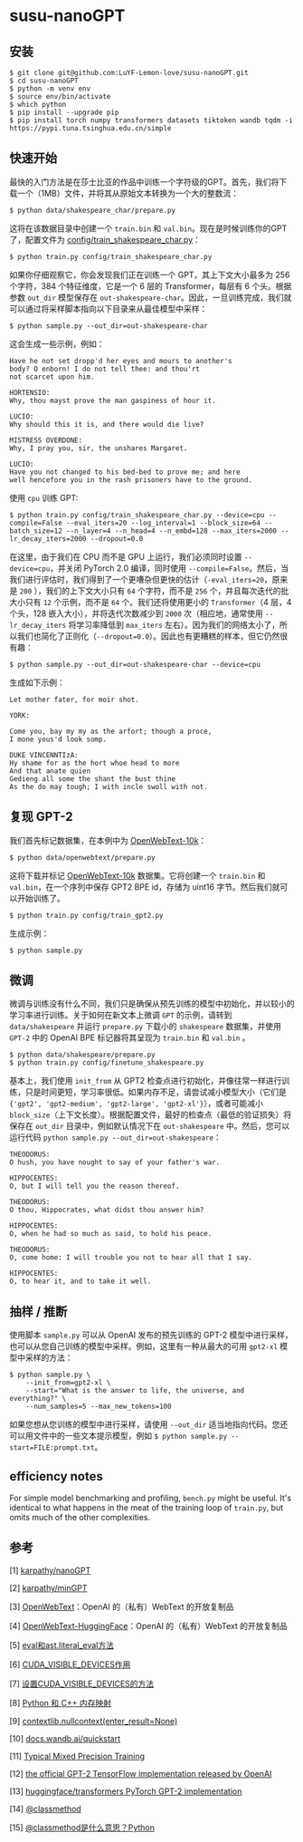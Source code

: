 
# susu-nanoGPT

## 安装

```shell
$ git clone git@github.com:LuYF-Lemon-love/susu-nanoGPT.git
$ cd susu-nanoGPT
$ python -m venv env
$ source env/bin/activate
$ which python
$ pip install --upgrade pip
$ pip install torch numpy transformers datasets tiktoken wandb tqdm -i https://pypi.tuna.tsinghua.edu.cn/simple
```

## 快速开始

最快的入门方法是在莎士比亚的作品中训练一个字符级的GPT。首先，我们将下载一个（1MB）文件，并将其从原始文本转换为一个大的整数流：

```shell
$ python data/shakespeare_char/prepare.py
```

这将在该数据目录中创建一个 `train.bin` 和 `val.bin`。现在是时候训练你的GPT了，配置文件为 [config/train_shakespeare_char.py](config/train_shakespeare_char.py)：

```
$ python train.py config/train_shakespeare_char.py
```

如果你仔细观察它，你会发现我们正在训练一个 GPT，其上下文大小最多为 256 个字符，384 个特征维度，它是一个 6 层的 Transformer，每层有 6 个头。根据参数 `out_dir` 模型保存在 `out-shakespeare-char`。因此，一旦训练完成，我们就可以通过将采样脚本指向以下目录来从最佳模型中采样：

```
$ python sample.py --out_dir=out-shakespeare-char
```

这会生成一些示例，例如：

```
Have he not set dropp'd her eyes and mours to another's
body? O enborn! I do not tell thee: and thou'rt
not scarcet upon him.

HORTENSIO:
Why, thou mayst prove the man gaspiness of hour it.

LUCIO:
Why should this it is, and there would die live?

MISTRESS OVERDONE:
Why, I pray you, sir, the unshares Margaret.

LUCIO:
Have you not changed to his bed-bed to prove me; and here
well hencefore you in the rash prisoners have to the ground.
```

 使用 `cpu` 训练 GPT:

```
$ python train.py config/train_shakespeare_char.py --device=cpu --compile=False --eval_iters=20 --log_interval=1 --block_size=64 --batch_size=12 --n_layer=4 --n_head=4 --n_embd=128 --max_iters=2000 --lr_decay_iters=2000 --dropout=0.0
```

在这里，由于我们在 CPU 而不是 GPU 上运行，我们必须同时设置 `--device=cpu`，并关闭 PyTorch 2.0 编译，同时使用 `--compile=False`。然后，当我们进行评估时，我们得到了一个更嘈杂但更快的估计（`-eval_iters=20`，原来是 `200` ），我们的上下文大小只有 `64` 个字符，而不是 `256` 个，并且每次迭代的批大小只有 `12` 个示例，而不是 `64` 个。我们还将使用更小的 `Transformer`（4 层，4 个头，128 嵌入大小），并将迭代次数减少到 `2000` 次（相应地，通常使用 `--lr_decay_iters` 将学习率降低到 `max_iters` 左右）。因为我们的网络太小了，所以我们也简化了正则化（`--dropout=0.0`）。因此也有更糟糕的样本，但它仍然很有趣：

```
$ python sample.py --out_dir=out-shakespeare-char --device=cpu
```

生成如下示例：

```
Let mother fater, for moir shot.

YORK:

Come you, bay my my as the arfort; though a proce,
I mone yous'd look somp.

DUKE VINCENNTIzA:
Hy shame for as the hort whoe head to more
And that anate quien
Gedieng all some the shant the bust thine
As the do may tough; I with incle swoll with not.
```

## 复现 GPT-2

我们首先标记数据集，在本例中为 [OpenWebText-10k](https://huggingface.co/datasets/stas/openwebtext-10k)：

```
$ python data/openwebtext/prepare.py
```

这将下载并标记 [OpenWebText-10k](https://huggingface.co/datasets/stas/openwebtext-10k) 数据集。它将创建一个 `train.bin` 和 `val.bin`，在一个序列中保存 GPT2 BPE id，存储为 uint16 字节。然后我们就可以开始训练了。

```
$ python train.py config/train_gpt2.py
```

生成示例：

```shell
$ python sample.py
```

## 微调

微调与训练没有什么不同，我们只是确保从预先训练的模型中初始化，并以较小的学习率进行训练。关于如何在新文本上微调 `GPT` 的示例，请转到 `data/shakespeare` 并运行 `prepare.py` 下载小的 `shakespeare` 数据集，并使用 `GPT-2` 中的 OpenAI BPE 标记器将其呈现为 `train.bin` 和 `val.bin` 。

```
$ python data/shakespeare/prepare.py
$ python train.py config/finetune_shakespeare.py
```

基本上，我们使用 `init_from` 从 GPT2 检查点进行初始化，并像往常一样进行训练，只是时间更短，学习率很低。如果内存不足，请尝试减小模型大小（它们是 `{'gpt2', 'gpt2-medium', 'gpt2-large', 'gpt2-xl'}`），或者可能减小 `block_size`（上下文长度）。根据配置文件，最好的检查点（最低的验证损失）将保存在 `out_dir` 目录中，例如默认情况下在 `out-shakespeare` 中。然后，您可以运行代码  `python sample.py --out_dir=out-shakespeare`：

```
THEODORUS:
O hush, you have nought to say of your father's war.

HIPPOCENTES:
O, but I will tell you the reason thereof.

THEODORUS:
O thou, Hippocrates, what didst thou answer him?

HIPPOCENTES:
O, when he had so much as said, to hold his peace.

THEODORUS:
O, come home: I will trouble you not to hear all that I say.

HIPPOCENTES:
O, to hear it, and to take it well.
```

## 抽样 / 推断

使用脚本 `sample.py` 可以从 OpenAI 发布的预先训练的 GPT-2 模型中进行采样，也可以从您自己训练的模型中采样。例如，这里有一种从最大的可用 `gpt2-xl` 模型中采样的方法：

```
$ python sample.py \
    --init_from=gpt2-xl \
    --start="What is the answer to life, the universe, and everything?" \
    --num_samples=5 --max_new_tokens=100
```

如果您想从您训练的模型中进行采样，请使用 `--out_dir` 适当地指向代码。您还可以用文件中的一些文本提示模型，例如 `$ python sample.py --start=FILE:prompt.txt`。

## efficiency notes

For simple model benchmarking and profiling, `bench.py` might be useful. It's identical to what happens in the meat of the training loop of `train.py`, but omits much of the other complexities.

## 参考

[1] [karpathy/nanoGPT](https://github.com/karpathy/nanoGPT)

[2] [karpathy/minGPT](https://github.com/karpathy/minGPT)

[3] [OpenWebText](https://openwebtext2.readthedocs.io/en/latest/)：OpenAI 的（私有）WebText 的开放复制品

[4] [OpenWebText-HuggingFace](https://huggingface.co/datasets/Skylion007/openwebtext)：OpenAI 的（私有）WebText 的开放复制品

[5] [eval和ast.literal_eval方法](https://blog.csdn.net/sinat_33924041/article/details/88350569)

[6] [CUDA_VISIBLE_DEVICES作用](https://blog.csdn.net/pxm_wzs/article/details/127886259)

[7] [设置CUDA_VISIBLE_DEVICES的方法](https://blog.csdn.net/B_DATA_NUIST/article/details/107973053)

[8] [Python 和 C++ 内存映射](http://139.129.163.161/index/toolkits)

[9] [contextlib.nullcontext(enter_result=None)](https://docs.python.org/zh-cn/3/library/contextlib.html?highlight=nullcontext#contextlib.nullcontext)

[10] [docs.wandb.ai/quickstart](https://docs.wandb.ai/quickstart)

[11] [Typical Mixed Precision Training](https://pytorch.org/docs/stable/notes/amp_examples.html#amp-examples)

[12] [the official GPT-2 TensorFlow implementation released by OpenAI](https://github.com/openai/gpt-2/blob/master/src/model.py)

[13] [huggingface/transformers PyTorch GPT-2 implementation](https://github.com/huggingface/transformers/blob/main/src/transformers/models/gpt2/modeling_gpt2.py)

[14] [@classmethod](https://docs.python.org/zh-cn/3/library/functions.html?highlight=classmethod#classmethod)

[15] [@classmethod是什么意思？Python](https://blog.csdn.net/qq_33945243/article/details/129409350)